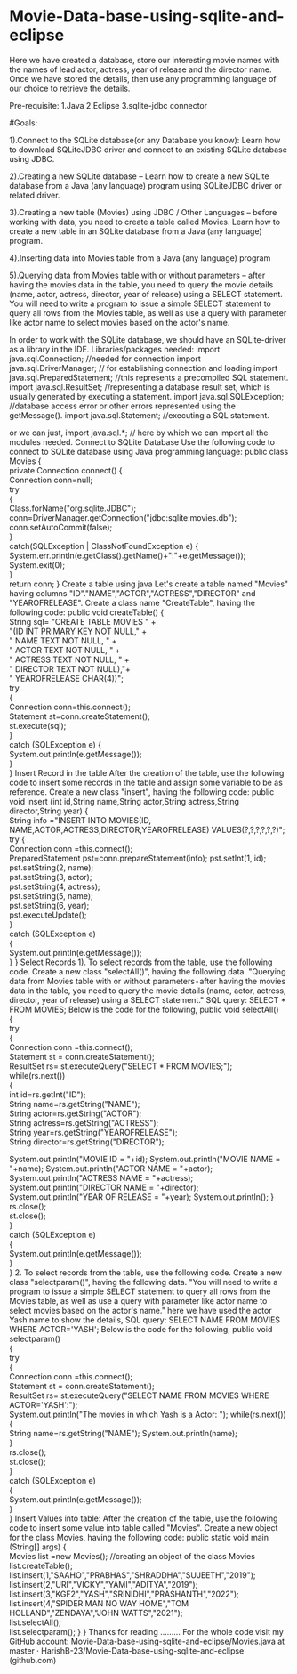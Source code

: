 # Movie-Data-base-using-sqlite-and-eclipse

Here we have created a database, store our interesting movie names with the names of lead actor, actress, year of release and the director name. Once we have stored the details, then use any programming language of our choice to retrieve the details.

Pre-requisite:
1.Java
2.Eclipse
3.sqlite-jdbc connector

#Goals:

1).Connect to the SQLite database(or any Database you know):
Learn how to download SQLiteJDBC driver and connect to an existing SQLite database using JDBC.

2).Creating a new SQLite database – Learn how to create a new SQLite database from a Java (any language) program using SQLiteJDBC driver or related driver.

3).Creating a new table (Movies) using JDBC / Other Languages – before working with data, you need to create a table called Movies. Learn how to create a new table in an SQLite database from a Java (any language) program.

4).Inserting data into Movies table from a Java (any language) program

5).Querying data from Movies table with or without parameters – after having the movies data in the table, you need to query the movie details (name, actor, actress, director, year of release) using a SELECT statement. You will need to write a program to issue a simple SELECT statement to query all rows from the Movies table, as well as use a query with parameter like actor name to select movies based on the actor's name.

In order to work with the SQLite database, we should have an SQLite-driver as a library in the IDE.
Libraries/packages needed:
import java.sql.Connection; //needed for connection
import java.sql.DriverManager; // for establishing connection and loading
import java.sql.PreparedStatement; //this represents a precompiled SQL statement.
import java.sql.ResultSet; //representing a database result set, which is usually generated by executing a statement.
import java.sql.SQLException; //database access error or other errors represented using the getMessage().
import java.sql.Statement; //executing a SQL statement.

or we can just,
import java.sql.*; // here by which we can import all the modules needed.
Connect to SQLite Database
Use the following code to connect to SQLite database using Java programming language:
public class Movies {  
private Connection connect() {   
Connection conn=null;     
try        
{            
Class.forName("org.sqlite.JDBC");            conn=DriverManager.getConnection("jdbc:sqlite:movies.db");           conn.setAutoCommit(false);        
}        
catch(SQLException | ClassNotFoundException e)        {            System.err.println(e.getClass().getName()+":"+e.getMessage());           System.exit(0);        
}        
return conn; 
}
Create a table using java
Let's create a table named "Movies" having columns "ID"."NAME","ACTOR","ACTRESS","DIRECTOR" and "YEAROFRELEASE". Create a class name "CreateTable", having the following code:
public void createTable() 
{  
String sql= "CREATE TABLE MOVIES " +                
"(ID INT PRIMARY KEY     NOT NULL," +                
" NAME           TEXT    NOT NULL, " +                 
" ACTOR          TEXT     NOT NULL, " +                
" ACTRESS        TEXT     NOT NULL, " +                 
" DIRECTOR        TEXT     NOT NULL),"+                
" YEAROFRELEASE CHAR(4))";      
try     
{      
Connection conn=this.connect();      
Statement st=conn.createStatement();      
st.execute(sql);     
}     
catch (SQLException e) {      
System.out.println(e.getMessage());    
   }  
}
Insert Record in the table
After the creation of the table, use the following code to insert some records in the table and assign some variable to be as reference. Create a new class "insert", having the following code:
public void insert (int id,String name,String actor,String actress,String director,String year) 
{  
String info ="INSERT INTO MOVIES(ID, NAME,ACTOR,ACTRESS,DIRECTOR,YEAROFRELEASE) VALUES(?,?,?,?,?,?)";   
try {   
Connection conn =this.connect();      
PreparedStatement pst=conn.prepareStatement(info);            pst.setInt(1, id);            
pst.setString(2, name);            
pst.setString(3, actor);            
pst.setString(4, actress);            
pst.setString(5, name);            
pst.setString(6, year);            
pst.executeUpdate();  
}  
catch (SQLException e)  
{   
System.out.println(e.getMessage());  
  } 
}
Select Records
1). To select records from the table, use the following code. Create a new class "selectAll()", having the following data.
"Querying data from Movies table with or without parameters - after having the movies data in the table, you need to query the movie details (name, actor, actress, director, year of release) using a SELECT statement."
SQL query:
SELECT * FROM MOVIES;
Below is the code for the following,
public void selectAll()     
{         
try        
{            
Connection conn =this.connect();            
Statement st = conn.createStatement();            
ResultSet rs= st.executeQuery("SELECT * FROM MOVIES;");           while(rs.next())            
{                
int id=rs.getInt("ID");                
String name=rs.getString("NAME");                
String actor=rs.getString("ACTOR");                
String actress=rs.getString("ACTRESS");                
String year=rs.getString("YEAROFRELEASE");                
String director=rs.getString("DIRECTOR");
                                
System.out.println("MOVIE ID = "+id);            System.out.println("MOVIE NAME = "+name);           System.out.println("ACTOR NAME = "+actor);             System.out.println("ACTRESS NAME = "+actress);             System.out.println("DIRECTOR NAME = "+director);             System.out.println("YEAR OF RELEASE = "+year);             System.out.println();
            }            
rs.close();            
st.close();        
     }        
catch (SQLException e)        
  {            
System.out.println(e.getMessage());       
    }     
}
2. To select records from the table, use the following code. Create a new class "selectparam()", having the following data.
"You will need to write a program to issue a simple SELECT statement to query all rows from the Movies table, as well as use a query with parameter like actor name to select movies based on the actor's name."
here we have used the actor Yash name to show the details,
SQL query:
SELECT NAME FROM MOVIES WHERE ACTOR='YASH';
Below is the code for the following,
public void selectparam()     
{         
try        
{            
Connection conn =this.connect();            
Statement st = conn.createStatement();            
ResultSet rs= st.executeQuery("SELECT NAME FROM MOVIES WHERE ACTOR='YASH':");            
System.out.println("The movies in which Yash is a Actor: ");           while(rs.next())            
{                
String name=rs.getString("NAME");               System.out.println(name);            
}            
rs.close();            
st.close();        
}        
catch (SQLException e)        
{           
System.out.println(e.getMessage());        
}     
}
Insert Values into table:
After the creation of the table, use the following code to insert some value into table called "Movies". Create a new object for the class Movies, having the following code:
public static void main (String[] args) {  
Movies list =new Movies(); //creating an object of the class Movies        list.createTable();        list.insert(1,"SAAHO","PRABHAS","SHRADDHA","SUJEETH","2019");       list.insert(2,"URI","VICKY","YAMI","ADITYA","2019");       list.insert(3,"KGF2","YASH","SRINIDHI","PRASHANTH","2022");        list.insert(4,"SPIDER MAN NO WAY HOME","TOM HOLLAND","ZENDAYA","JOHN WATTS","2021");        
list.selectAll();        
list.selectparam(); 
  } 
}
Thanks for reading ………
For the whole code visit my GitHub account:
Movie-Data-base-using-sqlite-and-eclipse/Movies.java at master · HarishB-23/Movie-Data-base-using-sqlite-and-eclipse (github.com)
